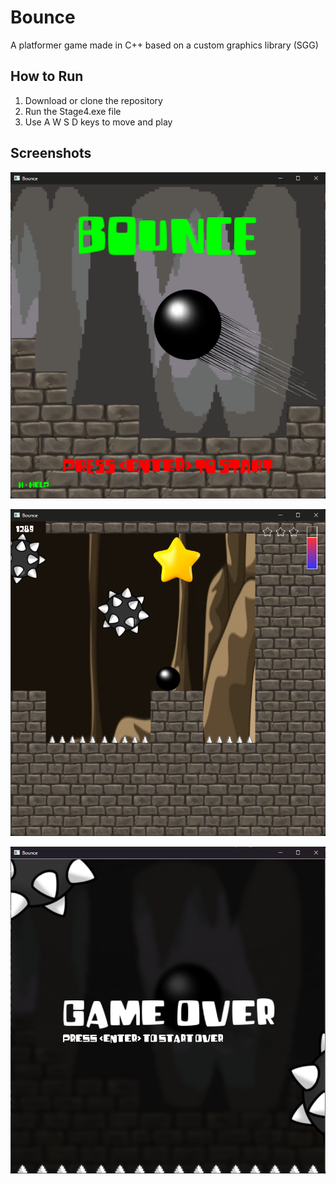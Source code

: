 # Bounce

A platformer game made in C++ based on a custom graphics library (SGG)

## How to Run

1. Download or clone the repository
2. Run the Stage4.exe file
3. Use A W S D keys to move and play

## Screenshots

![Image Description](img/Screenshot1.png)

![Image Description](img/Screenshot2.png)

![Image Description](img/Screenshot4.png)

